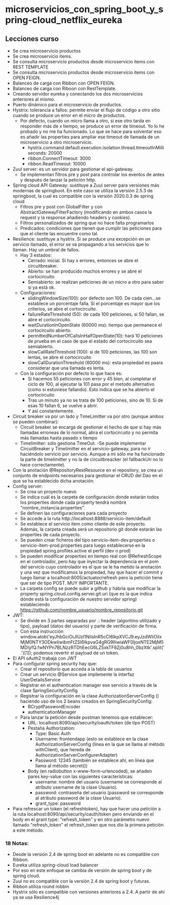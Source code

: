 # microservicios_con_spring_boot_y_spring-cloud_netflix_eureka

## Lecciones curso
- Se crea microservicio productos
- Se crea microservicio items.
- Se consulta microservicio productos desde microservicio items con REST TEMPLATE
- Se consulta microservicio productos desde microservicio items con OPEN FEIGN.
- Balanceo de carga con Ribbon con OPEN FEIGN.
- Balanceo de carga con Riboon con RestTemplate.
- Creando servidor eureka y conectando los dos microservicios anteriores al mismo.
- Puerto dinámico para el microservicio de productos.
- Hystrix: tolerancia a fallos: permite enviar el flujo de código a otro sitio cuando se produce un error en el micro de productos.
  - Por defecto, cuando un micro llama a otro, si ese otro tarda en responder más de x tiempo, se produce un error de timeout. Yo lo he probado y no me ha funcionado. Lo que se hace para solventar eso es añadir las properties para ampliar ese timeout de llamada de un microservicio a otro microservicio.
    - hystrix.command.default.execution.isolation.thread.timeoutInMilliseconds: 20000
    - ribbon.ConnectTimeout: 3000
    - ribbon.ReadTimeout: 10000
- Zuul server: es un servidor para gestionar el api-gateway. 
    - Se implementan filtros pre y post para controlar los eventos de antes y después de lanzar la petición http.
- Spring cloud API Gateway: sustituye a Zuul server para versiones más modernas de springboot. En este caso se utiliza la versión 2.5.3 de springboot, la cual es compatible con la versión 2020.0.3 de spring cloud
  - Filtros pre y post con GlobalFilter y con AbstractGatewayFilterFactory (modificando en ambos casos la request y la response añadiendo headers y cookies).
  - Filtros personalizados de spring que no hace falta programarlos
  - Predicados: condiciones que tienen que cumplir las peticiones para que el cliente las encuentre como tal.
- Resilience: sustituye a hystrix. Si se produce una excepción en un servicio llamado, el error se va propagando a los servicios que lo llaman. Hay un umbral de fallos. 
  - Hay 3 estados:
    - Cerrado: inicial. Si hay x errores, entonces se abre el circuitbreaker.
    - Abierto: se han producido muchos errores y se abre el cortocircuito
    - Semiabierto: se realizan peticiones de un micro a otro para saber si ya está ok.
  - Configuraciones:
    - slidingWindowSize(100): por defecto son 100. De cada cien...se establece un porcentaje falla. Si el porcentaje es mayor que los criterios, se abre el  cortocircuito.
    - failureRateThreshold (50): de cada 100 peticiones, si 50 fallan, se abre el cortocircuito.
    - waitDurationInOpenState (60000 ms): tiempo que permanece el cortocircuito abierto.
    - permittedNumberOfCallsInHalfOpenState(10): hará 10 peticiones de prueba en el caso de que el estado del cortocircuito sea semiabierto.
    - slowCallRateThreshold (100): si de 100 peticiones, las 100 son lentas, se abre el cortocircuito
    - slowCallDurationThreshold (60000 ms): esta propiedad es paara considerar que una llamada es lenta.
  - Con la configuración por defecto lo que hace es:
    - Si hacemos 55 peticiones con error y 45 bien, al completar el ciclo de 100, al ejecutar la 101 pasa por el metodo alternativo (como si estuviese fallando). Esto indica que se ha abierto el cortocircuito 
    - Tras un minuto ya no se trata de 100 peticiones, sino de 10. Si de esas 10 fallan 6, se vuelve a abrir.
    - Y así constantemente.
- Circuit breaker va por un lado y TimeLimitter va por otro (aunque ambos se pueden combinar):
  - Circuit breaker se encarga de gestionar el hecho de que si hay más llamadas erroneas de lo normal, abra el cortocircuito y no permita más llamadas hasta pasado x tiempo
  - Timelimitter: sólo gestiona TimeOut.
-Se puede implementar CircuitBreaker y Timelimitter en el servicio-gateway, para no ir haciéndolo servicio por servicio. Aunque a mi sólo me ha funcionado la parte de timelimitter y no la de circuitbreacker (el fallbackUri no lo hace correctamente).  
- Con la anotación @RepositoryRestResource en el repository, se crea un conjunto de endpoints necesarios para gestionar el CRUD del Dao en el que se ha establecido dicha anotación.
- Config server:
  - Se crea un proyecto nuevo
  - Se indica cuál es la carpeta de configuración donde estarán todos los properties donde cada property tendrá nombre "nombre_instancia.properties".
  - Se definen las configuraciones para cada proyecto
  - Se accede a la ruta http://localhost:8888/servicio-item/default
  - Se establece el servicio item como cliente de este proyecto. Además, la carpeta creada será un repositorio git donde estarán las properties de cada proyecto.
  - Se pueden crear ficheros del tipo servicio-item-dev.properties o servicio-item-prod.properties para luego establecerse en la propiedad spring.profiles.active el perfil (dev o prod)
  - Se pueden modificar properties en tiempo real con @RefreshScope en el controlador, pero hay que inyectar la dependencia en el pom del servicio cuyo controlador es el que se le ha metido la anotación y una vez que modificamos la propiedad, hay que hacer el commit y luego llamar a localhost:8005/actuator/refresh pero la petición tiene que ser de tipo POST. MUY IMPORTANTE.
  - La carpeta config se puede subir a github y habría que modificar la property spring.cloud.config.server.git.uri (que es la que indica dónde está la configuración de nuestro servidor spring) estableciendo https://github.com/nombre_usuario/nombre_repositorio.git
- JWT:
  - Se divide en 3 partes separadas por .: header (algoritmo utilizado y tipo), payload (datos del usuario) y parte de verificación de firma.
  - Con esta instrucción window.atob('eyJhbGciOiJIUzI1NiIsInR5cCI6IkpXVCJ9.eyJzdWIiOiIxMjM0NTY3ODkwIiwibmFtZSI6IkpvaG4gRG9lIiwiaWF0IjoxNTE2MjM5MDIyfQ.fwNYPn7BLNzzRTDhEecG6LZ5xkTF8Zj0u8hh_0bzXtk'.split('.')[1]); podemos revertir el payload de un token.
- El API oAuth2 trabaja con JWT
- Para configurar spring security hay que:
  - Crear el repositorio que acceda a la tabla de usuarios
  - Crear un servicio @Service que implemente la interfaz UserDetailsService
  - Registrar en el authentication manager ese servicio a través de la clase SpringSecurityConfig
  - Registrar la configuración en la clase AuthorizationServerConfig () haciendo uso de los 2 beans creados en SpringSecurityConfig:
    - BCryptPasswordEncoder
    - authenticationManager
  - Para lanzar la petición desde postman tenemos que establecer:
    - URL: localhost:8090/api/security/oauth/token (de tipo POST)
    - Pestaña Authorization: 
      - Type: Basic Auth
      - Username: frontendapp (esto se establece en la clase AuthorizationServerConfig (línea en la que se llama al método withClient), que hereda de AuthorizationServerConfigurerAdapter)
      - Password: 12345 (también se establece ahí, en línea que llama al método secret())
    - Body (en radiobutton x-www-form-urlencoded), se añaden pares key-value con las siguientes características:
      - username: nombre del usuario (username se corresponde al atributo username de la clase Usuario).
      - password: contraseña del usuario (password se corresponde al atributo password de la clase Usuario).
      - grant_type: password
- Para refrescar un token (el refreshtoken), hay que hacer una petición a la ruta localhost:8090/api/security/oauth/token pero enviando en el body en el grant type: "refresh_token" y en otro parámetro nuevo llamado "refresh_token" el refresh_token que nos dio la primera petición a este método.
### 18 Notas:
- Desde la versión 2.4 de spring boot en adelante no es compatible con Ribbon.
- Eureka utiliza spring-cloud load balancer
- Por eso en este enfoque se cambia de versión de spring boot y de spring cloud.
- Zuul no es compatible con la versión 2.4 de spring boot y futuras.
- Ribbon utiliza round robbin
- Hystrix sólo es compatible con versiones anteriores a 2.4. A partir de ahí ya se usa Resilience4j
